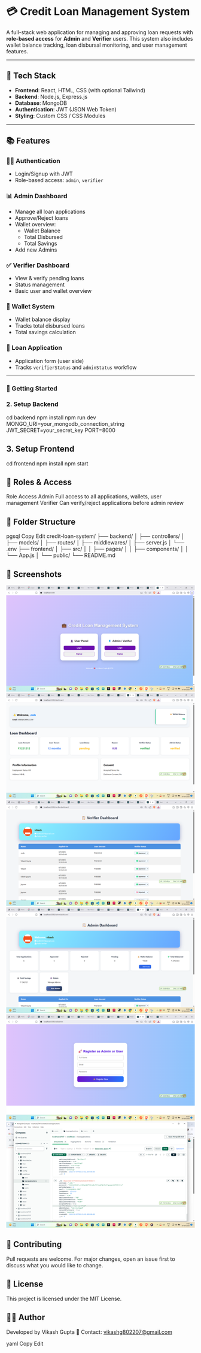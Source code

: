 # 💳 Credit Loan Management System

A full-stack web application for managing and approving loan requests with **role-based access** for **Admin** and **Verifier** users. This system also includes wallet balance tracking, loan disbursal monitoring, and user management features.

---

## 🔧 Tech Stack

- **Frontend**: React, HTML, CSS (with optional Tailwind)
- **Backend**: Node.js, Express.js
- **Database**: MongoDB
- **Authentication**: JWT (JSON Web Token)
- **Styling**: Custom CSS / CSS Modules

---

## 📚 Features

### 🧑‍💻 Authentication
- Login/Signup with JWT
- Role-based access: `admin`, `verifier`

### 📊 Admin Dashboard
- Manage all loan applications
- Approve/Reject loans
- Wallet overview:
  - Wallet Balance
  - Total Disbursed
  - Total Savings
- Add new Admins

### ✅ Verifier Dashboard
- View & verify pending loans
- Status management
- Basic user and wallet overview

### 💼 Wallet System
- Wallet balance display
- Tracks total disbursed loans
- Total savings calculation

### 📝 Loan Application
- Application form (user side)
- Tracks `verifierStatus` and `adminStatus` workflow

---

### 🚀 Getting Started

### 2. Setup Backend
cd backend
npm install
npm run dev
MONGO_URI=your_mongodb_connection_string
JWT_SECRET=your_secret_key
PORT=8000
## 3. Setup Frontend
cd frontend
npm install
npm start
## 🔑 Roles & Access
Role	Access
Admin	Full access to all applications, wallets, user management
Verifier	Can verify/reject applications before admin review
## 📁 Folder Structure
pgsql
Copy
Edit
credit-loan-system/
├── backend/
│   ├── controllers/
│   ├── models/
│   ├── routes/
│   ├── middlewares/
│   ├── server.js
│   └── .env
├── frontend/
│   ├── src/
│   │   ├── pages/
│   │   ├── components/
│   │   └── App.js
│   └── public/
└── README.md
## 📸 Screenshots
![Alt text](https://github.com/vik802207/credit-loan-system/blob/master/img/Screenshot%20(334).png?raw=true)
![Alt text](https://github.com/vik802207/credit-loan-system/blob/master/img/Screenshot%20(339).png?raw=true)
![Alt text](https://github.com/vik802207/credit-loan-system/blob/master/img/Screenshot%20(335).png?raw=true)
![Alt text](https://github.com/vik802207/credit-loan-system/blob/master/img/Screenshot%20(336).png?raw=true)
![Alt text](https://github.com/vik802207/credit-loan-system/blob/master/img/Screenshot%20(337).png?raw=true)
![Alt text](https://github.com/vik802207/credit-loan-system/blob/master/img/Screenshot%20(338).png?raw=true)


## 🤝 Contributing
Pull requests are welcome. For major changes, open an issue first to discuss what you would like to change.

## 📜 License
This project is licensed under the MIT License.

## 👨‍💻 Author
Developed by Vikash Gupta
📧 Contact: vikashg802207@gmail.com

yaml
Copy
Edit


